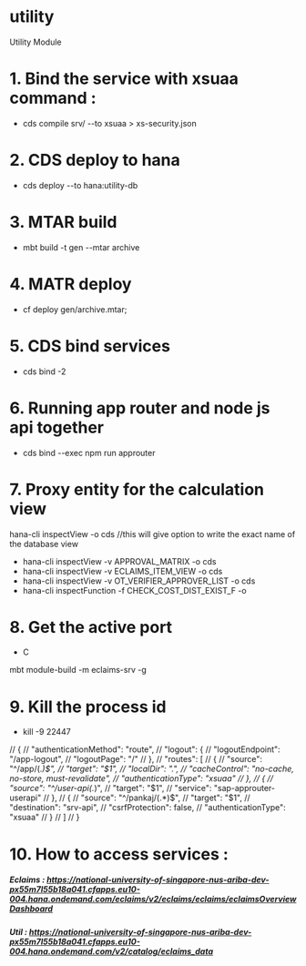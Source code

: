 # utility
Utility Module 


# 1. Bind the service with xsuaa command :
- cds compile srv/ --to xsuaa > xs-security.json

# 2. CDS deploy to hana
- cds deploy --to hana:utility-db

# 3. MTAR build
- mbt build -t gen --mtar archive

# 4. MATR deploy
- cf deploy gen/archive.mtar;

# 5. CDS bind services
- cds bind -2 <servicename>

# 6. Running app router and node js api together
- cds bind --exec npm run approuter

# 7. Proxy entity for the calculation view
hana-cli inspectView -o cds  //this will give option to write the exact name of the database view
- hana-cli inspectView -v APPROVAL_MATRIX -o cds
- hana-cli inspectView -v ECLAIMS_ITEM_VIEW -o cds
- hana-cli inspectView -v OT_VERIFIER_APPROVER_LIST -o cds
- hana-cli inspectFunction -f CHECK_COST_DIST_EXIST_F -o


# 8. Get the active port
- C

mbt module-build -m eclaims-srv -g

# 9. Kill the process id
-  kill -9 22447


// {
//   "authenticationMethod": "route",
//   "logout": {
//     "logoutEndpoint": "/app-logout",
//     "logoutPage": "/"
//   },
//   "routes": [
//     {
//       "source": "^/app/(.*)$",
//       "target": "$1",
//       "localDir": ".",
//       "cacheControl": "no-cache, no-store, must-revalidate",
//       "authenticationType": "xsuaa"
//     },
//     {
//       "source": "^/user-api(.*)",
//       "target": "$1",
//       "service": "sap-approuter-userapi"
//     },
//     {
//       "source": "^/pankaj/(.*)$",
//       "target": "$1",
//       "destination": "srv-api",
//       "csrfProtection": false,
//       "authenticationType": "xsuaa"
//     }
//   ]
// }

# 10. How to access services : 
##### Eclaims : https://national-university-of-singapore-nus-ariba-dev-px55m7l55b18a041.cfapps.eu10-004.hana.ondemand.com/eclaims/v2/eclaims/eclaims/eclaimsOverviewDashboard

##### Util : https://national-university-of-singapore-nus-ariba-dev-px55m7l55b18a041.cfapps.eu10-004.hana.ondemand.com/v2/catalog/eclaims_data
